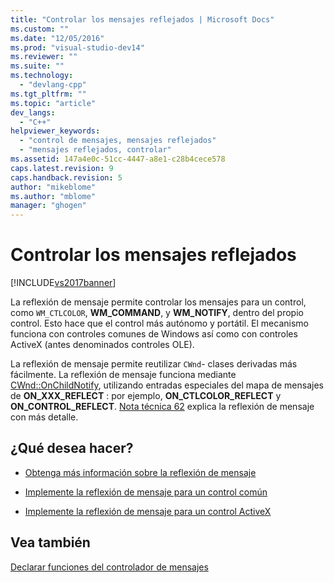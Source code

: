 ```yaml
---
title: "Controlar los mensajes reflejados | Microsoft Docs"
ms.custom: ""
ms.date: "12/05/2016"
ms.prod: "visual-studio-dev14"
ms.reviewer: ""
ms.suite: ""
ms.technology: 
  - "devlang-cpp"
ms.tgt_pltfrm: ""
ms.topic: "article"
dev_langs: 
  - "C++"
helpviewer_keywords: 
  - "control de mensajes, mensajes reflejados"
  - "mensajes reflejados, controlar"
ms.assetid: 147a4e0c-51cc-4447-a8e1-c28b4cece578
caps.latest.revision: 9
caps.handback.revision: 5
author: "mikeblome"
ms.author: "mblome"
manager: "ghogen"
---
```

# Controlar los mensajes reflejados
[!INCLUDE[vs2017banner](../assembler/inline/includes/vs2017banner.md)]

La reflexión de mensaje permite controlar los mensajes para un control, como `WM_CTLCOLOR`, **WM\_COMMAND**, y **WM\_NOTIFY**, dentro del propio control.  Esto hace que el control más autónomo y portátil.  El mecanismo funciona con controles comunes de Windows así como con controles ActiveX \(antes denominados controles OLE\).  
  
 La reflexión de mensaje permite reutilizar `CWnd`\- clases derivadas más fácilmente.  La reflexión de mensaje funciona mediante [CWnd::OnChildNotify](../Topic/CWnd::OnChildNotify.md), utilizando entradas especiales del mapa de mensajes de **ON\_XXX\_REFLECT** : por ejemplo, **ON\_CTLCOLOR\_REFLECT** y **ON\_CONTROL\_REFLECT**.  [Nota técnica 62](../mfc/tn062-message-reflection-for-windows-controls.md) explica la reflexión de mensaje con más detalle.  
  
## ¿Qué desea hacer?  
  
-   [Obtenga más información sobre la reflexión de mensaje](../mfc/tn062-message-reflection-for-windows-controls.md)  
  
-   [Implemente la reflexión de mensaje para un control común](../mfc/tn062-message-reflection-for-windows-controls.md)  
  
-   [Implemente la reflexión de mensaje para un control ActiveX](../mfc/mfc-activex-controls-subclassing-a-windows-control.md)  
  
## Vea también  
 [Declarar funciones del controlador de mensajes](../mfc/declaring-message-handler-functions.md)